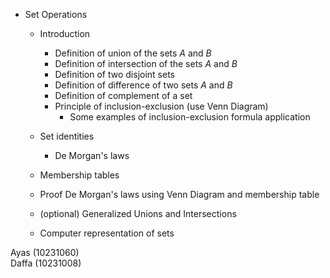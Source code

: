 - Set Operations
  - Introduction
    - Definition of union of the sets $A$ and $B$
    - Definition of intersection of the sets $A$ and $B$
    - Definition of two disjoint sets
    - Definition of difference of two sets $A$ and $B$
    - Definition of complement of a set 
    - Principle of inclusion-exclusion (use Venn Diagram)
      - Some examples of inclusion-exclusion formula application
  - Set identities
    - De Morgan's laws
  - Membership tables
  - Proof De Morgan's laws using Venn Diagram and membership table

  - (optional) Generalized Unions and Intersections
  - Computer representation of sets


Ayas (10231060)    
Daffa (10231008)
